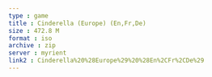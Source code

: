 ```yaml
---
type : game
title : Cinderella (Europe) (En,Fr,De)
size : 472.8 M
format : iso
archive : zip
server : myrient
link2 : Cinderella%20%28Europe%29%20%28En%2CFr%2CDe%29
---
```

